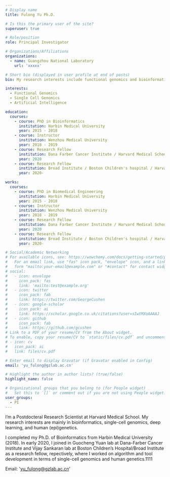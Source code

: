 ```yaml
---
# Display name
title: Fulong Yu Ph.D.

# Is this the primary user of the site?
superuser: true

# Role/position
role: Principal Investigator

# Organizations/Affiliations
organizations:
  - name: Guangzhou National Laboratory 
    url: 'xxxxx'

# Short bio (displayed in user profile at end of posts)
bio: My research interests include functional genomics and bioinformatics.

interests:
  - Functional Genomics
  - Single Cell Genomics
  - Artificial Intelligence

education:
  courses:
    - course: PhD in Bioinformatics
      institution: Harbin Medical University
      year: 2015 - 2018
    - course: Instructor
      institution: Wenzhou Medical University
      year: 2018 - 2019
    - course: Research Fellow
      institution: Dana Farber Cancer Institute / Harvard Medical School
      year: 2020
    - course: Research Fellow
      institution: Broad Institute / Boston Children's hospital / Harvard Medical School
      year: 2020-

works:
  courses:
    - course: PhD in Biomedical Engineering
      institution: Harbin Medical University
      year: 2015 - 2018
    - course: Instructor
      institution: Wenzhou Medical University
      year: 2018 - 2019
    - course: Research Fellow
      institution: Dana Farber Cancer Institute / Harvard Medical School
      year: 2020
    - course: Research Fellow
      institution: Broad Institute / Boston Children's hospital / Harvard Medical School
      year: 2020-

# Social/Academic Networking
# For available icons, see: https://wowchemy.com/docs/getting-started/page-builder/#icons
#   For an email link, use "fas" icon pack, "envelope" icon, and a link in the
#   form "mailto:your-email@example.com" or "#contact" for contact widget.
# social:
#   - icon: envelope
#     icon_pack: fas
#     link: 'mailto:test@example.org'
#   - icon: twitter
#     icon_pack: fab
#     link: https://twitter.com/GeorgeCushen
#   - icon: google-scholar
#     icon_pack: ai
#     link: https://scholar.google.co.uk/citations?user=sIwtMXoAAAAJ
#   - icon: github
#     icon_pack: fab
#     link: https://github.com/gcushen
# Link to a PDF of your resume/CV from the About widget.
# To enable, copy your resume/CV to `static/files/cv.pdf` and uncomment the lines below.
# - icon: cv
#   icon_pack: ai
#   link: files/cv.pdf

# Enter email to display Gravatar (if Gravatar enabled in Config)
email: 'yu_fulong@gzlab.ac.cn'

# Highlight the author in author lists? (true/false)
highlight_name: false

# Organizational groups that you belong to (for People widget)
#   Set this to `[]` or comment out if you are not using People widget.
user_groups:
  - PI
---
```


I’m a Postdocteral Research Scientist at Harvard Medical School. My research interests are mainly in bioinformatics, single-cell genomics, deep learning, and human (epi)genetics.

I completed my Ph.D. of Bioinformatics from Harbin Medical University (2018). In early 2020, I joined in Guocheng Yuan lab at Dana-Farber Cancer Institute and Vijay Sankaran lab at Boston Children’s Hospital/Broad Institute as a research fellow, repectively, where I worked on algorithm and tool development in terms of single-cell genomics and human genetics.1111

Email: 'yu_fulong@gzlab.ac.cn'

